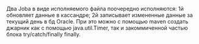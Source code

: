 Два Jobа в виде исполняемого файла поочередно исполняются:
1й обновляет данные в кассандре;
2й записывает измененные данные за текущий день в бд Oracle.
При это можно с помощью maven создать джарник как с помощью java.util.Timer, так и закоммиченной частью блока try/catch/finally finally.
